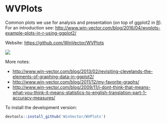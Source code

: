 
<!-- README.md is generated from README.Rmd. Please edit that file -->
WVPlots
=======

Common plots we use for analysis and presentation (on top of ggplot2 in [R](https://cran.r-project.org)). For an introduction see: <http://www.win-vector.com/blog/2016/04/wvplots-example-plots-in-r-using-ggplot2/>

Website: <https://github.com/WinVector/WVPlots>

![](https://github.com/WinVector/WVPlots/raw/master/tools/WVPlots.png)

More notes:

-   <http://www.win-vector.com/blog/2013/02/revisiting-clevelands-the-elements-of-graphing-data-in-ggplot2/>
-   <http://www.win-vector.com/blog/2011/12/my-favorite-graphs/>
-   <http://www.win-vector.com/blog/2009/11/i-dont-think-that-means-what-you-think-it-means-statistics-to-english-translation-part-1-accuracy-measures/>

To install the development version:

``` r
devtools::install_github('WinVector/WVPlots')
```
